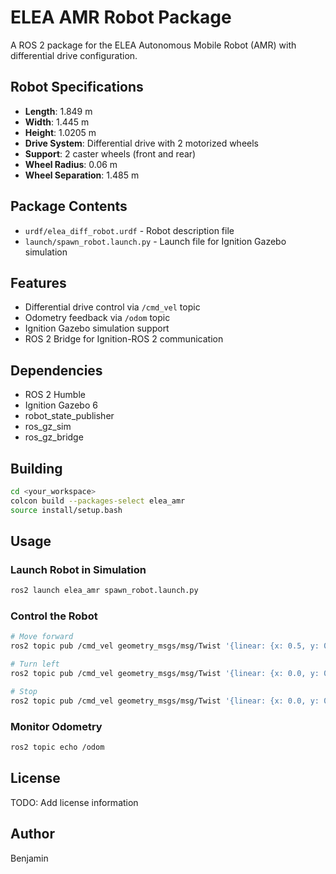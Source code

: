 # ELEA AMR Robot Package

A ROS 2 package for the ELEA Autonomous Mobile Robot (AMR) with differential drive configuration.

## Robot Specifications

- **Length**: 1.849 m
- **Width**: 1.445 m  
- **Height**: 1.0205 m
- **Drive System**: Differential drive with 2 motorized wheels
- **Support**: 2 caster wheels (front and rear)
- **Wheel Radius**: 0.06 m
- **Wheel Separation**: 1.485 m

## Package Contents

- `urdf/elea_diff_robot.urdf` - Robot description file
- `launch/spawn_robot.launch.py` - Launch file for Ignition Gazebo simulation

## Features

- Differential drive control via `/cmd_vel` topic
- Odometry feedback via `/odom` topic
- Ignition Gazebo simulation support
- ROS 2 Bridge for Ignition-ROS 2 communication

## Dependencies

- ROS 2 Humble
- Ignition Gazebo 6
- robot_state_publisher
- ros_gz_sim
- ros_gz_bridge

## Building

```bash
cd <your_workspace>
colcon build --packages-select elea_amr
source install/setup.bash
```

## Usage

### Launch Robot in Simulation

```bash
ros2 launch elea_amr spawn_robot.launch.py
```

### Control the Robot

```bash
# Move forward
ros2 topic pub /cmd_vel geometry_msgs/msg/Twist '{linear: {x: 0.5, y: 0.0, z: 0.0}, angular: {x: 0.0, y: 0.0, z: 0.0}}'

# Turn left
ros2 topic pub /cmd_vel geometry_msgs/msg/Twist '{linear: {x: 0.0, y: 0.0, z: 0.0}, angular: {x: 0.0, y: 0.0, z: 0.5}}'

# Stop
ros2 topic pub /cmd_vel geometry_msgs/msg/Twist '{linear: {x: 0.0, y: 0.0, z: 0.0}, angular: {x: 0.0, y: 0.0, z: 0.0}}'
```

### Monitor Odometry

```bash
ros2 topic echo /odom
```

## License

TODO: Add license information

## Author

Benjamin

